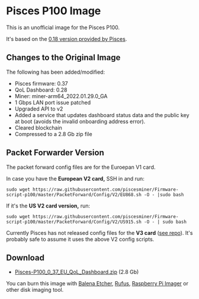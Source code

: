 # Pisces P100 Image

This is an unofficial image for the Pisces P100.

It's based on the [0.18 version provided by Pisces](https://docs.piscesminer.com/pisces-document/resources/p100-firmware-image).

## Changes to the Original Image

The following has been added/modified:

- Pisces firmware: 0.37
- QoL Dashboard: 0.28
- Miner: miner-arm64_2022.01.29.0_GA
- 1 Gbps LAN port issue patched
- Upgraded API to v2
- Added a service that updates dashboard status data and the public key at boot (avoids the invalid onboarding address error).
- Cleared blockchain
- Compressed to a 2.8 Gb zip file

## Packet Forwarder Version

The packet forward config files are for the Euroepan V1 card.

In case you have the **European V2 card,** SSH in and run:

    sudo wget https://raw.githubusercontent.com/piscesminer/Firmware-script-p100/master/PacketForward/Config/V2/EU868.sh -O - |sudo bash

If it's the **US V2 card version,** run:

    sudo wget https://raw.githubusercontent.com/piscesminer/Firmware-script-p100/master/PacketForward/Config/V2/US915.sh -O - | sudo bash

Currently Pisces has not released config files for the **V3 card** ([see repo](https://github.com/piscesminer/Firmware-script-p100/tree/master/PacketForward/Config)). It's probably safe to assume it uses the above V2 config scripts. 


## Download

* [Pisces-P100_0_37_EU_QoL_Dashboard.zip](https://drive.google.com/file/d/19qlftQlbSwSWuK9-EOWjHDIrsVwwprye/view?usp=sharing) (2.8 Gb)

You can burn this image with [Balena Etcher](https://www.balena.io/etcher/), [Rufus](https://rufus.ie/), [Raspberry Pi Imager](https://www.raspberrypi.com/software/) or other disk imaging tool.
